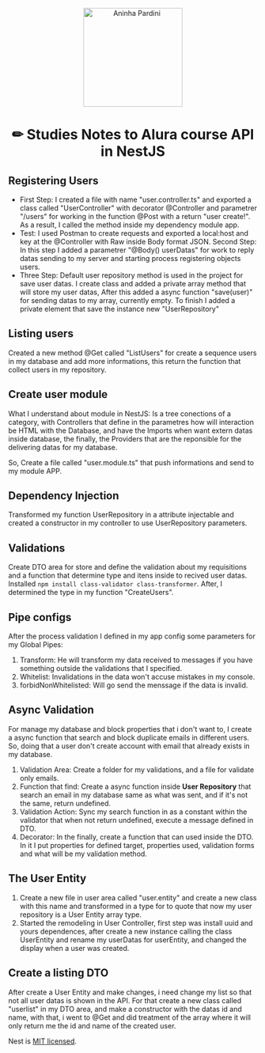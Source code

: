 <p align="center" ><a href="https://github.com/AninhaPardini" text target="blank"  ><img src="https://avatars.githubusercontent.com/u/108814319?v=4" width="200" border-radius="50" alt="Aninha Pardini"  /></a></p>
<h1 align="center" display="block">✏ Studies Notes to Alura course API in NestJS</h1>

## Registering Users

- First Step: I created a file with name "user.controller.ts" and exported a class called "UserController" with decorator @Controller and parametrer "/users" for working in the function @Post with a return "user create!". As a result, I called the method inside my dependency module app.
- Test: I used Postman to create requests and exported a local:host and key at the @Controller with Raw inside Body format JSON.
  Second Step: In this step I added a parametrer "@Body() userDatas" for work to reply datas sending to my server and starting process registering objects users.
- Three Step: Default user repository method is used in the project for save user datas. I create class and added a private array method that will store my user datas, After this added a async function "save(user)" for sending datas to my array, currently empty. To finish I added a private element that save the instance new "UserRepository"

## Listing users

Created a new method @Get called "ListUsers" for create a sequence users in my database and add more informations, this return the function that collect users in my repository.

## Create user module

What I understand about module in NestJS: Is a tree conections of a category, with Controllers that define in the parametres how will interaction be HTML with the Database, and have the Imports when want extern datas inside database, the finally, the Providers that are the reponsible for the delivering datas for my database.

So, Create a file called "user.module.ts" that push informations and send to my module APP.

## Dependency Injection

Transformed my function UserRepository in a attribute injectable and created a constructor in my controller to use UserRepository parameters.

## Validations

Create DTO area for store and define the validation about my requisitions and a function that determine type and itens inside to recived user datas. Installed `npm install class-validator class-transformer`. After, I determined the type in my function "CreateUsers".

## Pipe configs

After the process validation I defined in my app config some parameters for my Global Pipes:

1. Transform: He will transform my data received to messages if you have something outside the validations that I specified.
2. Whitelist: Invalidations in the data won't accuse mistakes in my console.
3. forbidNonWhitelisted: Will go send the menssage if the data is invalid.

## Async Validation

For manage my database and block properties that i don't want to, I create a async function that search and block duplicate emails in different users. So, doing that a user don't create account with email that already exists in my database.

1. Validation Area: Create a folder for my validations, and a file for validate only emails.
2. Function that find: Create a async function inside <strong>User Repository</strong> that search an email in my database same as what was sent, and if it's not the same, return undefined.
3. Validation Action: Sync my search function in as a constant within the validator that when not return undefined, execute a message defined in DTO.
4. Decorator: In the finally, create a function that can used inside the DTO. In it I put properties for defined target, properties used, validation forms and what will be my validation method.

## The User Entity

1. Create a new file in user area called "user.entity" and create a new class with this name and transformed in a type for to quote that now my user repository is a User Entity array type.
2. Started the remodeling in User Controller, first step was install uuid and yours dependences, after create a new instance calling the class UserEntity and rename my userDatas for userEntity, and changed the display when a user was created.

## Create a listing DTO

After create a User Entity and make changes, i need change my list so that not all user datas is shown in the API. For that create a new class called "userlist" in my DTO area, and make a constructor with the datas id and name, with that, i went to @Get and did treatment of the array where it will only return me the id and name of the created user.

Nest is [MIT licensed](LICENSE).
